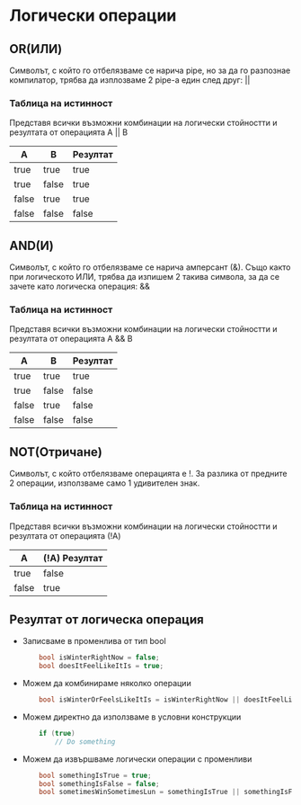 # Логически операции

## OR(ИЛИ)
Символът, с който го отбелязваме се нарича pipe, но за да го разпознае компилатор, трябва да изплозваме 2 pipe-а един след друг:
\|\|

### Таблица на истинност
Представя всички възможни комбинации на логически стойностти и резултата от операцията A \|\| B

| A     | B     | Резултат |
|-------|-------|----------|
| true  | true  | true     |
| true  | false | true     |
| false | true  | true     |
| false | false | false    |

## AND(И)
Символът, с който го отбелязваме се нарича амперсант (&). Също както при логическото ИЛИ, трябва да изпишем 2 такива символа, за да се зачете като логическа операция:
\&\&

### Таблица на истинност
Представя всички възможни комбинации на логически стойностти и резултата от операцията A \&\& B

| A     | B     | Резултат |
|-------|-------|----------|
| true  | true  | true     |
| true  | false | false    |
| false | true  | false    |
| false | false | false    |

## NOT(Отричане)
Символът, с който отбелязваме операцията е !. За разлика от предните 2 операции, използваме само 1 удивителен знак.
### Таблица на истинност

Представя всички възможни комбинации на логически стойностти и резултата от операцията (!A)

| A     | (!A) Резултат |
|-------|---------------|
| true  | false         |
| false | true          |

## Резултат от логическа операция
* Записваме в променлива от тип bool</li>
  ``` c#
      bool isWinterRightNow = false;
      bool doesItFeelLikeItIs = true;
  ```
* Можем да комбинираме няколко операции</li>
  ``` c#
      bool isWinterOrFeelsLikeItIs = isWinterRightNow || doesItFeelLikeItIs;
  ```
* Можем директно да използваме в условни конструкции </li>
  ``` c#
      if (true)
          // Do something
  ```
* Можем да извършваме логически операции с променливи</li>
  ``` c#
      bool somethingIsTrue = true;
      bool somethingIsFalse = false;
      bool sometimesWinSometimesLun = somethingIsTrue || somethingIsFalse;
  ```
